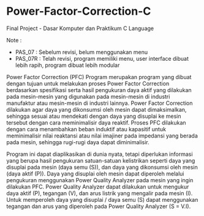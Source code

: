 # Power-Factor-Correction-C
Final Project - Dasar Komputer dan Praktikum 
C Language 

Note : 
- PAS_07 : Sebelum revisi, belum menggunakan menu 
- PAS_07R : Telah revisi, program memiliki menu, user interface dibuat lebih rapih, program dibuat lebih modular

Power Factor Correction (PFC) Program merupakan program yang dibuat dengan tujuan untuk melakukan proses Power Factor Correction berdasarkan spesifikasi serta hasil pengukuran daya aktif yang dilakukan pada mesin-mesin yang digunakan pada mesin-mesin di industri manufaktur atau mesin-mesin di industri lainnya. Power Factor Correction dilakukan agar daya yang dikonsumsi oleh mesin dapat dimaksimalkan, sehingga sesuai atau mendekati dengan daya yang disuplai ke mesin tersebut dengan cara meminimalisir daya reaktif. Proses PFC dilakukan dengan cara menambahkan beban induktif atau kapasitif untuk meminimalisir nilai reaktansi atau nilai imajiner pada impedansi yang berada pada mesin, sehingga rugi-rugi daya dapat diminimalisir. 

Program ini dapat diaplikasikan di dunia nyata, tetapi diperlukan informasi yang berupa hasil pengukuran satuan-satuan kelistrikan seperti daya yang disuplai pada mesin (daya semu (S)), dan daya yang dikonsumsi oleh mesin (daya aktif (P)). Daya yang disuplai oleh mesin dapat diperoleh melalui pengukuran menggunakan Power Quality Analyzer pada mesin yang ingin dilakukan PFC. Power Quality Analyzer dapat dilakukan untuk mengukur daya aktif (P), tegangan (V), dan arus listrik yang mengalir pada mesin (I). Untuk memperoleh daya yang disuplai / daya semu (S) dapat menggunakan tegangan dan arus yang diperoleh pada Power Quality Analyzer (S = V.I). 
